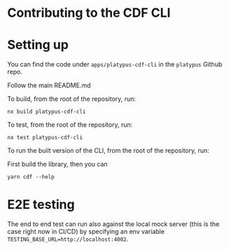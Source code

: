 # Contributing to the CDF CLI

# Setting up

You can find the code under `apps/platypus-cdf-cli` in the `platypus` Github repo.

Follow the main README.md

To build, from the root of the repository, run:

`nx build platypus-cdf-cli`

To test, from the root of the repository, run:

`nx test platypus-cdf-cli`

To run the built version of the CLI, from the root of the repository, run:

First build the library, then you can

`yarn cdf --help`

# E2E testing

The end to end test can run also against the local mock server (this is the case right now in CI/CD) by specifying an env variable `TESTING_BASE_URL=http://localhost:4002`.
